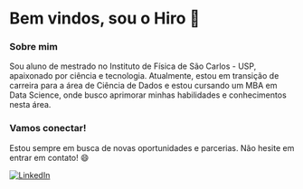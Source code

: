 # Bem vindos, sou o Hiro 👋


### Sobre mim

Sou aluno de mestrado no Instituto de Física de São Carlos - USP, apaixonado por ciência e tecnologia. Atualmente, estou em transição de carreira para a área de Ciência de Dados e estou cursando um MBA em Data Science, onde busco aprimorar minhas habilidades e conhecimentos nesta área.

### Vamos conectar!

Estou sempre em busca de novas oportunidades e parcerias. Não hesite em entrar em contato! 😄

[![LinkedIn](link_para_perfil_LinkedIn)]([URL_do_seu_perfil_LinkedIn](https://www.linkedin.com/in/joao-hiroyuki/)) 

